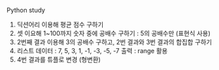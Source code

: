 
Python study 

1. 딕션어리 이용해 평균 점수 구하기
2. 셋 이요해 1~100까지 숫자 중에 공배수 구하기 : 5의 공배수만 (표현식 사용)
3. 2번째 결과 이용해 3의 공배수 구하고, 2번 결과와 3번 결과의 합집합 구하기
4. 리스트 데이터 : 7, 5, 3, 1, -1, -3, -5, -7 출력 : range 활용
5. 4번 결과를 튜플로 변경 (형변환)
